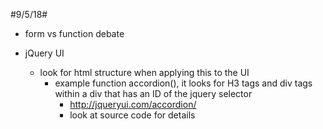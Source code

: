 #9/5/18#
- form vs function debate

- jQuery UI
    - look for html structure when applying this to the UI
        - example function accordion(), it looks for H3 tags and div tags within a div that has an ID of the jquery selector
            - http://jqueryui.com/accordion/
            - look at source code for details

